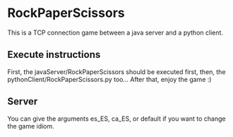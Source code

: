 # RockPaperScissors
This is a TCP connection game between a java server and a python client.

## Execute instructions
First, the javaServer/RockPaperScissors should be executed first, then, the pythonClient/RockPaperScissors.py too... After that, enjoy the game :)

## Server
You can give the arguments es_ES, ca_ES, or default if you want to change the game idiom.
